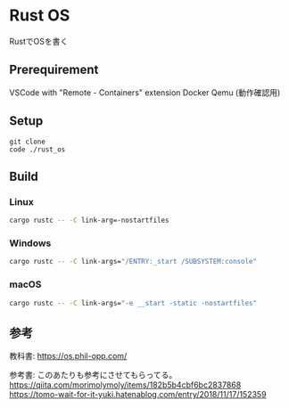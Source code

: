 # Rust OS
RustでOSを書く

## Prerequirement
VSCode with "Remote - Containers" extension
Docker
Qemu (動作確認用)

## Setup
```
git clone
code ./rust_os
```

## Build
### Linux
``` sh
cargo rustc -- -C link-arg=-nostartfiles
```
### Windows
``` sh
cargo rustc -- -C link-args="/ENTRY:_start /SUBSYSTEM:console"
```
### macOS
``` sh
cargo rustc -- -C link-args="-e __start -static -nostartfiles"
```

## 参考
教科書:
https://os.phil-opp.com/


参考書:
このあたりも参考にさせてもらってる。
https://qiita.com/morimolymoly/items/182b5b4cbf6bc2837868
https://tomo-wait-for-it-yuki.hatenablog.com/entry/2018/11/17/152359

